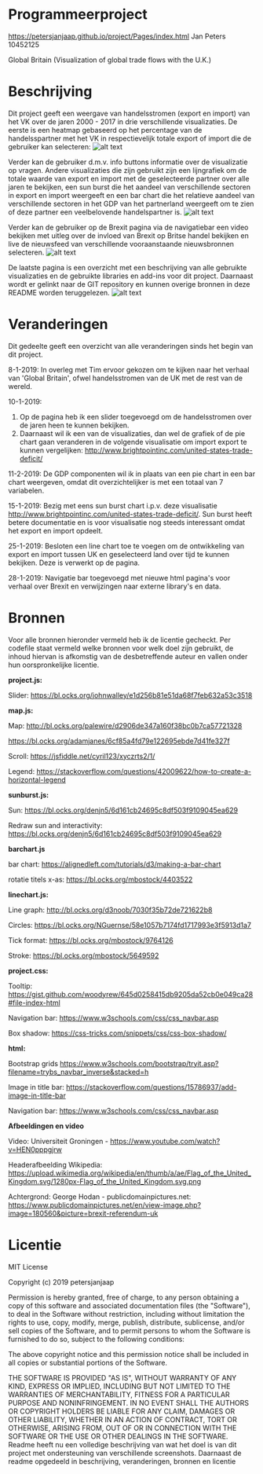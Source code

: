 # Programmeerproject
https://petersjanjaap.github.io/project/Pages/index.html
Jan Peters 10452125

Global Britain (Visualization of global trade flows with the U.K.)

# Beschrijving
Dit project geeft een weergave van handelsstromen (export en import) van het VK over de jaren 2000 - 2017 in drie verschillende visualizaties. De eerste is een heatmap gebaseerd op het percentage van de handelsspartner met het VK in respectievelijk totale export of import die de gebruiker kan selecteren:
![alt text](https://github.com/petersjanjaap/project/blob/master/Images/Index_p1.png)

Verder kan de gebruiker d.m.v. info buttons informatie over de visualizatie op vragen. Andere visualizaties die zijn gebruikt zijn een lijngrafiek om de totale waarde van export en import met de geselecteerde partner over alle jaren te bekijken, een sun burst die het aandeel van verschillende sectoren in export en import weergeeft en een bar chart die het relatieve aandeel van verschillende sectoren in het GDP van het partnerland weergeeft om te zien of deze partner een veelbelovende handelspartner is.
![alt text](https://github.com/petersjanjaap/project/blob/master/Images/Index_p2.png)

Verder kan de gebruiker op de Brexit pagina via de navigatiebar een video bekijken met uitleg over de invloed van Brexit op Britse handel bekijken en live de nieuwsfeed van verschillende vooraanstaande nieuwsbronnen selecteren.
![alt text](https://github.com/petersjanjaap/project/blob/master/Images/Brexit.png)

De laatste pagina is een overzicht met een beschrijving van alle gebruikte visualizaties en de gebruikte libraries en add-ins voor dit project. Daarnaast wordt er gelinkt naar de GIT repository en kunnen overige bronnen in deze README worden teruggelezen.
![alt text](https://github.com/petersjanjaap/project/blob/master/Images/About.png)


# Veranderingen
Dit gedeelte geeft een overzicht van alle veranderingen sinds het begin van dit project.

8-1-2019: 
In overleg met Tim ervoor gekozen om te kijken naar het verhaal van 'Global Britain', ofwel handelsstromen van de UK met de rest van de wereld.  


10-1-2019:
1) Op de pagina heb ik een slider toegevoegd om de handelsstromen over de jaren heen te kunnen bekijken. 
2) Daarnaast wil ik een van de visualizaties, dan wel de grafiek of de pie chart gaan veranderen in de volgende visualisatie om import export te kunnen vergelijken: http://www.brightpointinc.com/united-states-trade-deficit/

11-2-2019:
De GDP componenten wil ik in plaats van een pie chart in een bar chart weergeven, omdat dit overzichtelijker is met een totaal van 7 variabelen.

15-1-2019:
Bezig met eens sun burst chart i.p.v. deze visualisatie http://www.brightpointinc.com/united-states-trade-deficit/. Sun burst heeft betere documentatie en is voor visualisatie nog steeds interessant omdat het export en import opdeelt. 

25-1-2019:
Besloten een line chart toe te voegen om de ontwikkeling van export en import tussen UK en geselecteerd land over tijd te kunnen bekijken. Deze is verwerkt op de pagina.

28-1-2019:
Navigatie bar toegevoegd met nieuwe html pagina's voor verhaal over Brexit en verwijzingen naar externe library's en data.

# Bronnen
Voor alle bronnen hieronder vermeld heb ik de licentie gecheckt. Per codefile staat vermeld welke bronnen voor welk doel zijn gebruikt, de inhoud hiervan is afkomstig van de desbetreffende auteur en vallen onder hun oorspronkelijke licentie.

**project.js:**

Slider: https://bl.ocks.org/johnwalley/e1d256b81e51da68f7feb632a53c3518

**map.js:**


Map: http://bl.ocks.org/palewire/d2906de347a160f38bc0b7ca57721328

https://bl.ocks.org/adamjanes/6cf85a4fd79e122695ebde7d41fe327f

Scroll: https://jsfiddle.net/cyril123/xyczrts2/1/

Legend: https://stackoverflow.com/questions/42009622/how-to-create-a-horizontal-legend


**sunburst.js:**


Sun: https://bl.ocks.org/denjn5/6d161cb24695c8df503f9109045ea629

Redraw sun and interactivity: https://bl.ocks.org/denjn5/6d161cb24695c8df503f9109045ea629

**barchart.js**


bar chart: https://alignedleft.com/tutorials/d3/making-a-bar-chart

rotatie titels x-as: https://bl.ocks.org/mbostock/4403522

**linechart.js:**


Line graph: http://bl.ocks.org/d3noob/7030f35b72de721622b8

Circles: https://bl.ocks.org/NGuernse/58e1057b7174fd1717993e3f5913d1a7

Tick format: https://bl.ocks.org/mbostock/9764126

Stroke: https://bl.ocks.org/mbostock/5649592

**project.css:**

Tooltip: https://gist.github.com/woodyrew/645d0258415db9205da52cb0e049ca28#file-index-html

Navigation bar: https://www.w3schools.com/css/css_navbar.asp

Box shadow: https://css-tricks.com/snippets/css/css-box-shadow/

**html:**

Bootstrap grids https://www.w3schools.com/bootstrap/tryit.asp?filename=trybs_navbar_inverse&stacked=h

Image in title bar: https://stackoverflow.com/questions/15786937/add-image-in-title-bar

Navigation bar: https://www.w3schools.com/css/css_navbar.asp

**Afbeeldingen en video**

Video: Universiteit Groningen - https://www.youtube.com/watch?v=HEN0pppgjrw

Headerafbeelding Wikipedia:  https://upload.wikimedia.org/wikipedia/en/thumb/a/ae/Flag_of_the_United_Kingdom.svg/1280px-Flag_of_the_United_Kingdom.svg.png

Achtergrond: George Hodan - publicdomainpictures.net: https://www.publicdomainpictures.net/en/view-image.php?image=180560&picture=brexit-referendum-uk

# Licentie
MIT License

Copyright (c) 2019 petersjanjaap

Permission is hereby granted, free of charge, to any person obtaining a copy
of this software and associated documentation files (the "Software"), to deal
in the Software without restriction, including without limitation the rights
to use, copy, modify, merge, publish, distribute, sublicense, and/or sell
copies of the Software, and to permit persons to whom the Software is
furnished to do so, subject to the following conditions:

The above copyright notice and this permission notice shall be included in all
copies or substantial portions of the Software.

THE SOFTWARE IS PROVIDED "AS IS", WITHOUT WARRANTY OF ANY KIND, EXPRESS OR
IMPLIED, INCLUDING BUT NOT LIMITED TO THE WARRANTIES OF MERCHANTABILITY,
FITNESS FOR A PARTICULAR PURPOSE AND NONINFRINGEMENT. IN NO EVENT SHALL THE
AUTHORS OR COPYRIGHT HOLDERS BE LIABLE FOR ANY CLAIM, DAMAGES OR OTHER
LIABILITY, WHETHER IN AN ACTION OF CONTRACT, TORT OR OTHERWISE, ARISING FROM,
OUT OF OR IN CONNECTION WITH THE SOFTWARE OR THE USE OR OTHER DEALINGS IN THE
SOFTWARE.
Readme heeft nu een volledige beschrijving van wat het doel is van dit project met ondersteuning van verschillende screenshots. Daarnaast de readme opgedeeld in beschrijving, veranderingen, bronnen en licentie
